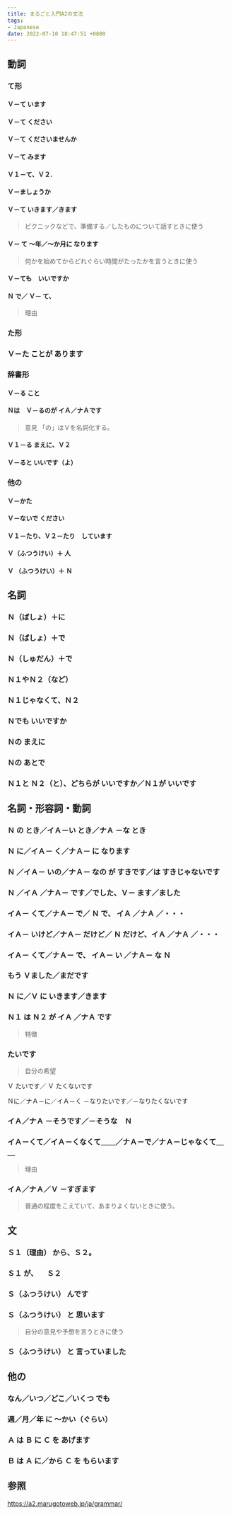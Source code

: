 ```yaml
---
title: まるごと入門A2の文法
tags:
- Japanese
date: 2022-07-10 18:47:51 +0800
---
```


## 動詞

### て形

#### Ｖ－て います

#### Ｖ－て ください

#### Ｖ－て くださいませんか

#### Ｖ－て みます

#### Ｖ１－て、Ｖ２.

#### Ｖ－ましょうか

#### Ｖ－て いきます／きます

> ピクニックなどで、準備する／したものについて話すときに使う

#### Ｖ－ て 〜年／〜か月に なります

> 何かを始めてからどれぐらい時間がたったかを言うときに使う

#### Ｖ－ても　いいですか

#### Ｎ で／ Ｖ－ て、

> 理由

### た形

### Ｖ－た ことが あります

### 辞書形

#### Ｖ－る こと

#### Ｎは　Ｖ－るのが イＡ／ナＡです

> 意見
> 「の」はＶを名詞化する。

#### Ｖ１－る まえに、Ｖ２

#### Ｖ－ると いいです（よ）

### 他の

#### Ｖ－かた

#### Ｖ－ないで ください

#### Ｖ１－たり、Ｖ２－たり　しています

#### Ｖ（ふつうけい）＋ 人

#### Ｖ （ふつうけい）＋ Ｎ

## 名詞

### Ｎ（ばしょ）＋に

### Ｎ（ばしょ）＋で

### Ｎ（しゅだん）＋で

### Ｎ１やＮ２（など）

### Ｎ１じゃなくて、Ｎ２

### Ｎでも いいですか

### Ｎの まえに

### Ｎの あとで

### Ｎ１と Ｎ２（と）、どちらが いいですか／Ｎ１が いいです

## 名詞・形容詞・動詞

### Ｎ の とき／イＡ－い とき／ナＡ －な とき

### Ｎ に／イＡ－ く／ナＡ－ に なります

### Ｎ ／イＡ－ いの／ナＡ－ なの が すきです／は すきじゃないです

### Ｎ ／イＡ ／ナＡ－ です／でした、Ｖ－ ます／ました

### イＡ－ くて／ナＡ－ で／ Ｎ で、 イＡ ／ナＡ ／・・・

### イＡ－ いけど／ナＡ－ だけど／ Ｎ だけど、イＡ ／ナＡ ／・・・

### イＡ－ くて／ナＡ－ で、 イＡ－ い ／ナＡ－ な Ｎ

### もう Ｖました／まだです

### Ｎ に／Ｖ に いきます／きます

### Ｎ１ は Ｎ２ が イＡ ／ナＡ です

> 特徴

### たいです

> 自分の希望

Ｖ たいです／ Ｖ たくないです

Ｎに／ナＡ－に／イＡ－く －なりたいです／－なりたくないです

### イＡ／ナＡ －そうです／－そうな　Ｎ

### イＡ－くて／イＡ－くなくて＿＿／ナＡ－で／ナＡ－じゃなくて＿＿

> 理由

### イＡ／ナＡ／Ｖ －すぎます

> 普通の程度をこえていて、あまりよくないときに使う。

## 文

### Ｓ１（理由） から、Ｓ２。

### Ｓ１ が、 　Ｓ２

### Ｓ（ふつうけい） んです

### Ｓ（ふつうけい） と 思います

> 自分の意見や予想を言うときに使う

### Ｓ（ふつうけい） と 言っていました

## 他の

### なん／いつ／どこ／いくつ でも

### 週／月／年 に 〜かい（ぐらい）

### Ａ は Ｂ に Ｃ を あげます

### Ｂ は Ａ に／から Ｃ を もらいます

## 参照

https://a2.marugotoweb.jp/ja/grammar/
